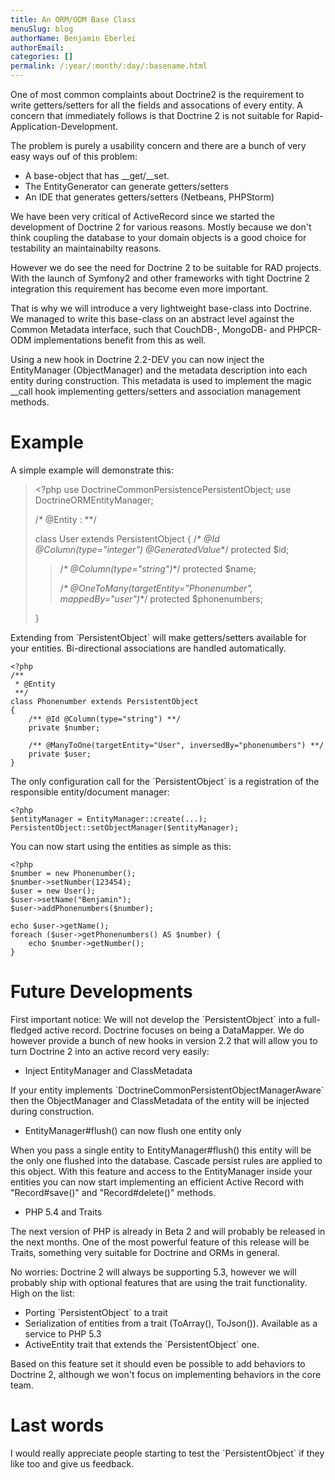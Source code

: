 ```yaml
---
title: An ORM/ODM Base Class
menuSlug: blog
authorName: Benjamin Eberlei 
authorEmail: 
categories: []
permalink: /:year/:month/:day/:basename.html
---
```

One of most common complaints about Doctrine2 is the requirement to
write getters/setters for all the fields and assocations of every
entity. A concern that immediately follows is that Doctrine 2 is not
suitable for Rapid-Application-Development.

The problem is purely a usability concern and there are a bunch of very
easy ways ouf of this problem:

-   A base-object that has \_\_get/\_\_set.
-   The EntityGenerator can generate getters/setters
-   An IDE that generates getters/setters (Netbeans, PHPStorm)

We have been very critical of ActiveRecord since we started the
development of Doctrine 2 for various reasons. Mostly because we don't
think coupling the database to your domain objects is a good choice for
testability an maintainabilty reasons.

However we do see the need for Doctrine 2 to be suitable for RAD
projects. With the launch of Symfony2 and other frameworks with tight
Doctrine 2 integration this requirement has become even more important.

That is why we will introduce a very lightweight base-class into
Doctrine. We managed to write this base-class on an abstract level
against the Common Metadata interface, such that CouchDB-, MongoDB- and
PHPCR-ODM implementations benefit from this as well.

Using a new hook in Doctrine 2.2-DEV you can now inject the
EntityManager (ObjectManager) and the metadata description into each
entity during construction. This metadata is used to implement the magic
\_\_call hook implementing getters/setters and association management
methods.

Example
=======

A simple example will demonstrate this:

> \<?php use DoctrineCommonPersistencePersistentObject; use
> DoctrineORMEntityManager;
>
> /*\** @Entity
> :   \*\*/
>
> class User extends PersistentObject { /*\* @Id @Column(type="integer")
> @GeneratedValue*\*/ protected \$id;
>
> > /*\* @Column(type="string")*\*/ protected \$name;
> >
> > /*\* @OneToMany(targetEntity="Phonenumber", mappedBy="user")*\*/
> > protected \$phonenumbers;
>
> }

Extending from \`PersistentObject\` will make getters/setters available
for your entities. Bi-directional associations are handled
automatically.

~~~~ {.sourceCode .php}
<?php
/**
 * @Entity
 **/
class Phonenumber extends PersistentObject
{
    /** @Id @Column(type="string") **/
    private $number;

    /** @ManyToOne(targetEntity="User", inversedBy="phonenumbers") **/
    private $user;
}
~~~~

The only configuration call for the \`PersistentObject\` is a
registration of the responsible entity/document manager:

~~~~ {.sourceCode .php}
<?php
$entityManager = EntityManager::create(...);
PersistentObject::setObjectManager($entityManager);
~~~~

You can now start using the entities as simple as this:

~~~~ {.sourceCode .php}
<?php
$number = new Phonenumber();
$number->setNumber(123454);
$user = new User();
$user->setName("Benjamin");
$user->addPhonenumbers($number);

echo $user->getName();
foreach ($user->getPhonenumbers() AS $number) {
    echo $number->getNumber();
}
~~~~

Future Developments
===================

First important notice: We will not develop the \`PersistentObject\`
into a full-fledged active record. Doctrine focuses on being a
DataMapper. We do however provide a bunch of new hooks in version 2.2
that will allow you to turn Doctrine 2 into an active record very
easily:

-   Inject EntityManager and ClassMetadata

If your entity implements \`DoctrineCommonPersistentObjectManagerAware\`
then the ObjectManager and ClassMetadata of the entity will be injected
during construction.

-   EntityManager\#flush() can now flush one entity only

When you pass a single entity to EntityManager\#flush() this entity will
be the only one flushed into the database. Cascade persist rules are
applied to this object. With this feature and access to the
EntityManager inside your entities you can now start implementing an
efficient Active Record with "Record\#save()" and "Record\#delete()"
methods.

-   PHP 5.4 and Traits

The next version of PHP is already in Beta 2 and will probably be
released in the next months. One of the most powerful feature of this
release will be Traits, something very suitable for Doctrine and ORMs in
general.

No worries: Doctrine 2 will always be supporting 5.3, however we will
probably ship with optional features that are using the trait
functionality. High on the list:

-   Porting \`PersistentObject\` to a trait
-   Serialization of entities from a trait (ToArray(), ToJson()).
    Available as a service to PHP 5.3
-   ActiveEntity trait that extends the \`PersistentObject\` one.

Based on this feature set it should even be possible to add behaviors to
Doctrine 2, although we won't focus on implementing behaviors in the
core team.

Last words
==========

I would really appreciate people starting to test the
\`PersistentObject\` if they like too and give us feedback.
